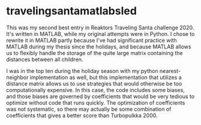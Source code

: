 # travelingsantamatlabsled
This was my second best entry in Reaktors Traveling Santa challenge 2020. It's written in MATLAB, while my original attempts were in Python. I chose to rewrite it in MATLAB partly because I've had significant practice with MATLAB during my thesis since the holidays, and because MATLAB allows us to flexibly handle the storage of the quite large matrix containing the distances between all children. 

I was in the top ten during the holiday season with my python nearest-neighbor implementation as well, but this implementation that utilizes a distance matrix allows us to use strategies that would otherwise be too computationally expensive. In this case, the code includes some biases, and those biases are governed by coefficients that would be very tedious to optimize without code that runs quickly. The optimization of coefficients was not systematic, so there may actually be some combination of coefficients that gives a better score than Turbopulkka 2000.
